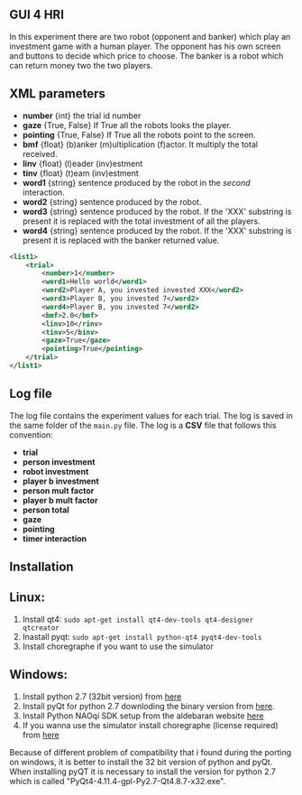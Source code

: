 GUI 4 HRI
----------

In this experiment there are two robot (opponent and banker) which play an investment game with a human player.
The opponent has his own screen and buttons to decide which price to choose. The banker is a robot which can return money two the two players.

XML parameters
--------------

- **number** {int} the trial id number
- **gaze** {True, False} If True all the robots looks the player.
- **pointing** {True, False} If True all the robots point to the screen.
- **bmf** {float} (b)anker (m)ultiplication (f)actor. It multiply the total received.
- **linv** {float} (l)eader (inv)estment
- **tinv** {float} (t)eam (inv)estment
- **word1** {string} sentence produced by the robot in the *second* interaction.
- **word2** {string} sentence produced by the robot.
- **word3** {string} sentence produced by the robot. If the 'XXX' substring is present it is replaced with the total investment of all the players.
- **word4** {string} sentence produced by the robot. If the 'XXX' substring is present it is replaced with the banker returned value.

```xml
<list1>
    <trial>
        <number>1</number>
        <word1>Hello world</word1>
        <word2>Player A, you invested invested XXX</word2>
        <word3>Player B, you invested 7</word2>
        <word4>Player B, you invested 7</word2>
        <bmf>2.0</bmf>        
        <linv>10</rinv>
        <tinv>5</binv>
        <gaze>True</gaze>
        <pointing>True</pointing>
    </trial>
</list1>
```

Log file
--------------

The log file contains the experiment values for each trial.
The log is saved in the same folder of the `main.py` file. The log is a **CSV** file that follows this convention:

- **trial**
- **person investment**
- **robot investment**
- **player b investment**
- **person mult factor**
- **player b mult factor**
- **person total**
- **gaze**
- **pointing**
- **timer interaction**


Installation
------------

Linux:
------

1. Install qt4: `sudo apt-get install qt4-dev-tools qt4-designer qtcreator`
2. Inastall pyqt: `sudo apt-get install python-qt4 pyqt4-dev-tools`
3. Install choregraphe if you want to use the simulator


Windows:
--------

1. Install python 2.7 (32bit version) from [here](https://www.python.org/download/releases/2.7/)
2. Install pyQt for python 2.7 downloding the binary version from [here](https://riverbankcomputing.com/software/pyqt/download).
3. Install Python NAOqi SDK setup from the aldebaran website [here](https://community.ald.softbankrobotics.com/en/resources/software)
4. If you wanna use the simulator install choregraphe (license required) from [here](http://doc.aldebaran.com/1-14/software/installing.html)

Because of different problem of compatibility that i found during the porting on windows, it is better to install the 32 bit version of python and pyQt. When installing pyQT it is necessary to install the version for python 2.7 which is called "PyQt4-4.11.4-gpl-Py2.7-Qt4.8.7-x32.exe".
